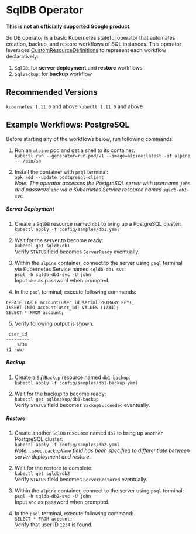 # SqlDB Operator

**This is not an officially supported Google product.**

SqlDB operator is a basic Kubernetes stateful operator that automates creation, backup, and restore workflows of SQL instances. This operator leverages [CustomResourceDefinitions](https://kubernetes.io/docs/tasks/access-kubernetes-api/custom-resources/custom-resource-definitions/) to represent each workflow declaratively:
1. `SqlDB`: for **server deployment** and **restore** workflows
2. `SqlBackup`: for **backup** workflow

## Recommended Versions
`kubernetes`: `1.11.0` and above
`kubectl`: `1.11.0` and above

## Example Workflows: PostgreSQL

Before starting any of the workflows below, run following commands:
1. Run an `alpine` pod and get a shell to its container:  
`kubectl run --generator=run-pod/v1 --image=alpine:latest -it alpine -- /bin/sh`

2. Install the container with `psql` terminal:  
`apk add --update postgresql-client`  
_Note: The operator accesses the PostgreSQL server with username `john` and password `abc` via a Kubernetes Service resource named `sqldb-db1-svc`._

##### Server Deployment

1. Create a `SqlDB` resource named `db1` to bring up a PostgreSQL cluster:  
`kubectl apply -f config/samples/db1.yaml`

2. Wait for the server to become ready:  
`kubectl get sqldb/db1`  
Verify `STATUS` field becomes `ServerReady` eventually.

3. Within the `alpine` container, connect to the server using `psql` terminal via Kubernetes Service named `sqldb-db1-svc`:  
`psql -h sqldb-db1-svc -U john`  
Input `abc` as password when prompted.

4. In the `psql` terminal, execute following commands:  
```
CREATE TABLE account(user_id serial PRIMARY KEY);
INSERT INTO account(user_id) VALUES (1234);
SELECT * FROM account;
```

5. Verify following output is shown:  
```
 user_id 
---------
    1234
(1 row)
```

##### Backup

1. Create a `SqlBackup` resource named `db1-backup`:  
`kubectl apply -f config/samples/db1-backup.yaml`

2. Wait for the backup to become ready:  
`kubectl get sqlbackup/db1-backup`  
Verify `STATUS` field becomes `BackupSucceeded` eventually.

##### Restore
1. Create another `SqlDB` resource named `db2` to bring up `another` PostgreSQL cluster:  
`kubectl apply -f config/samples/db2.yaml`  
_Note: `.spec.backupName` field has been specified to differentiate between server deployment and restore._

2. Wait for the restore to complete:  
`kubectl get sqldb/db2`  
Verify `STATUS` field becomes `ServerRestored` eventually.

3. Within the `alpine` container, connect to the server using `psql` terminal:  
`psql -h sqldb-db2-svc -U john`  
Input `abc` as password when prompted.

4. In the `psql` terminal, execute following command:  
`SELECT * FROM account;`  
Verify that user ID `1234` is found.